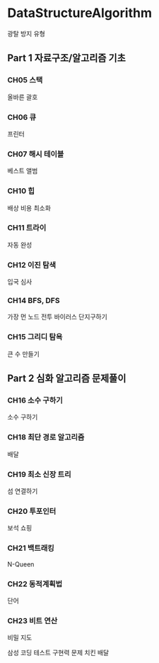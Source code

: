 # DataStructureAlgorithm
광탈 방지 유형

## Part 1 자료구조/알고리즘 기초

### CH05 스택
올바른 괄호

### CH06 큐
프린터

### CH07 해시 테이블
베스트 앨범

### CH10 힙
배상 비용 최소화

### CH11 트라이
자동 완성

### CH12 이진 탐색
입국 심사

### CH14 BFS, DFS
가장 먼 노드 
전투
바이러스
단지구하기


### CH15 그리디 탐욕
큰 수 만들기

## Part 2 심화 알고리즘 문제풀이

### CH16 소수 구하기
소수 구하기 

### CH18 최단 경로 알고리즘
배달

### CH19 최소 신장 트리
섬 연결하기

### CH20 투포인터
보석 쇼핑

### CH21 백트래킹
N-Queen

### CH22 동적계획법
단어 

### CH23 비트 연산
비밀 지도 

삼성 코딩 테스트 구현력 문제
치킨 배달

